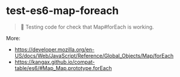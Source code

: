 # test-es6-map-foreach

> :ledger: Testing code for check that Map#forEach is working.

More:

 - https://developer.mozilla.org/en-US/docs/Web/JavaScript/Reference/Global_Objects/Map/forEach
 - https://kangax.github.io/compat-table/es6/#Map_Map.prototype.forEach
